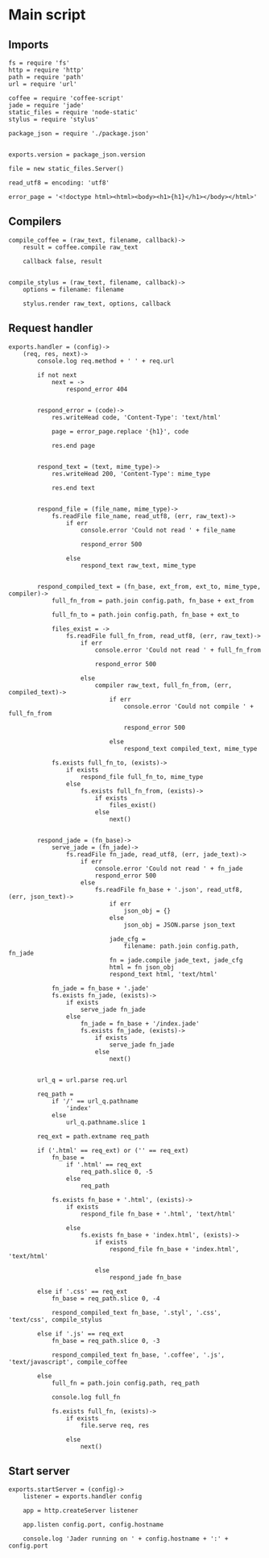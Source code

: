 # Main script

## Imports

	fs = require 'fs'
	http = require 'http'
	path = require 'path'
	url = require 'url'

	coffee = require 'coffee-script'
	jade = require 'jade'
	static_files = require 'node-static'
	stylus = require 'stylus'

	package_json = require './package.json'


	exports.version = package_json.version

	file = new static_files.Server()

	read_utf8 = encoding: 'utf8'

	error_page = '<!doctype html><html><body><h1>{h1}</h1></body></html>'


## Compilers

	compile_coffee = (raw_text, filename, callback)->
		result = coffee.compile raw_text

		callback false, result


	compile_stylus = (raw_text, filename, callback)->
		options = filename: filename

		stylus.render raw_text, options, callback


## Request handler

	exports.handler = (config)->
		(req, res, next)->
			console.log req.method + ' ' + req.url

			if not next
				next = ->
					respond_error 404


			respond_error = (code)->
				res.writeHead code, 'Content-Type': 'text/html'

				page = error_page.replace '{h1}', code

				res.end page


			respond_text = (text, mime_type)->
				res.writeHead 200, 'Content-Type': mime_type

				res.end text


			respond_file = (file_name, mime_type)->
				fs.readFile file_name, read_utf8, (err, raw_text)->
					if err
						console.error 'Could not read ' + file_name

						respond_error 500

					else
						respond_text raw_text, mime_type


			respond_compiled_text = (fn_base, ext_from, ext_to, mime_type, compiler)->
				full_fn_from = path.join config.path, fn_base + ext_from

				full_fn_to = path.join config.path, fn_base + ext_to

				files_exist = ->
					fs.readFile full_fn_from, read_utf8, (err, raw_text)->
						if err
							console.error 'Could not read ' + full_fn_from

							respond_error 500

						else
							compiler raw_text, full_fn_from, (err, compiled_text)->
								if err
									console.error 'Could not compile ' + full_fn_from

									respond_error 500

								else
									respond_text compiled_text, mime_type

				fs.exists full_fn_to, (exists)->
					if exists
						respond_file full_fn_to, mime_type
					else
						fs.exists full_fn_from, (exists)->
							if exists
								files_exist()
							else
								next()


			respond_jade = (fn_base)->
				serve_jade = (fn_jade)->
					fs.readFile fn_jade, read_utf8, (err, jade_text)->
						if err
							console.error 'Could not read ' + fn_jade
							respond_error 500
						else
							fs.readFile fn_base + '.json', read_utf8, (err, json_text)->
								if err
									json_obj = {}
								else
									json_obj = JSON.parse json_text

								jade_cfg =
									filename: path.join config.path, fn_jade
								fn = jade.compile jade_text, jade_cfg
								html = fn json_obj
								respond_text html, 'text/html'

				fn_jade = fn_base + '.jade'
				fs.exists fn_jade, (exists)->
					if exists
						serve_jade fn_jade
					else
						fn_jade = fn_base + '/index.jade'
						fs.exists fn_jade, (exists)->
							if exists
								serve_jade fn_jade
							else
								next()


			url_q = url.parse req.url

			req_path =
				if '/' == url_q.pathname
					'index'
				else
					url_q.pathname.slice 1

			req_ext = path.extname req_path

			if ('.html' == req_ext) or ('' == req_ext)
				fn_base =
					if '.html' == req_ext
						req_path.slice 0, -5
					else
						req_path

				fs.exists fn_base + '.html', (exists)->
					if exists
						respond_file fn_base + '.html', 'text/html'

					else
						fs.exists fn_base + 'index.html', (exists)->
							if exists
								respond_file fn_base + 'index.html', 'text/html'

							else
								respond_jade fn_base

			else if '.css' == req_ext
				fn_base = req_path.slice 0, -4

				respond_compiled_text fn_base, '.styl', '.css', 'text/css', compile_stylus

			else if '.js' == req_ext
				fn_base = req_path.slice 0, -3

				respond_compiled_text fn_base, '.coffee', '.js', 'text/javascript', compile_coffee

			else
				full_fn = path.join config.path, req_path

				console.log full_fn

				fs.exists full_fn, (exists)->
					if exists
						file.serve req, res

					else
						next()


## Start server

	exports.startServer = (config)->
		listener = exports.handler config

		app = http.createServer listener

		app.listen config.port, config.hostname

		console.log 'Jader running on ' + config.hostname + ':' + config.port

